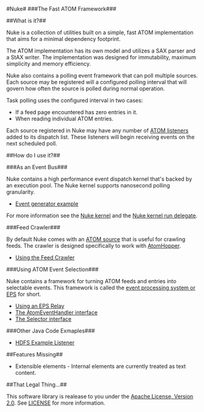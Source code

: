 #Nuke#
###The Fast ATOM Framework###

##What is it?##

Nuke is a collection of utilities built on a simple, fast ATOM implementation
that aims for a minimal dependency footprint.

The ATOM implementation has its own model and utilizes a SAX parser and a StAX
writer. The implementation was designed for immutability, maximum simplicity 
and memory efficiency.

Nuke also contains a polling event framework that can poll multiple sources. Each
source may be registered will a configured polling interval that will govern how
often the source is polled during normal operation.

Task polling uses the configured interval in two cases:
* If a feed page encountered has zero entries in it.
* When reading individual ATOM entries.

Each source registered in Nuke may have any number of [ATOM listeners](https://github.com/zinic/atom-nuke/blob/master/src/main/java/net/jps/nuke/listener/AtomListener.java)
added to its dispatch list. These listeners will begin receiving events on the
next scheduled poll.

##How do I use it?##

###As an Event Bus###

Nuke contains a high performance event dispatch kernel that's backed by an
execution pool. The Nuke kernel supports nanosecond polling granularity.

* [Event generator example](https://github.com/zinic/atom-nuke/blob/master/src/main/java/net/jps/nuke/examples/EventGeneratorMain.java)

For more information see the [Nuke kernel](https://github.com/zinic/atom-nuke/blob/master/src/main/java/net/jps/nuke/NukeKernel.java)
and the [Nuke kernel run delegate](https://github.com/zinic/atom-nuke/blob/master/src/main/java/net/jps/nuke/KernelDelegate.java).

###Feed Crawler###

By default Nuke comes with an [ATOM source](https://github.com/zinic/atom-nuke/blob/master/src/main/java/net/jps/nuke/source/AtomSource.java)
that is useful for crawling feeds. The crawler is designed specifically to work 
with [AtomHopper](http://atomhopper.org/).

* [Using the Feed Crawler](https://github.com/zinic/atom-nuke/blob/master/src/main/java/net/jps/nuke/examples/HDFSMain.java)

###Using ATOM Event Selection###

Nuke contains a framework for turning ATOM feeds and entries into selectable
events. This framework is called the [event processing system or EPS](https://github.com/zinic/atom-nuke/tree/master/src/main/java/net/jps/nuke/listener/eps) for short.

* [Using an EPS Relay](https://github.com/zinic/atom-nuke/blob/master/src/main/java/net/jps/nuke/examples/EPSMain.java)
* [The AtomEventHandler interface](https://github.com/zinic/atom-nuke/blob/master/src/main/java/net/jps/nuke/listener/eps/handler/AtomEventHandler.java)
* [The Selector interface](https://github.com/zinic/atom-nuke/blob/master/src/main/java/net/jps/nuke/listener/eps/handler/Selector.java)

###Other Java Code Exmaples###

* [HDFS Example Listener](https://github.com/zinic/atom-nuke/blob/master/src/main/java/net/jps/nuke/examples/listener/hadoop/HDFSFeedListener.java)

##Features Missing##

* Extensible elements - Internal elements are currently treated as text content.

##That Legal Thing...##

This software library is realease to you under the [Apache License, Version 2.0](http://www.apache.org/licenses/LICENSE-2.0.html). See [LICENSE](https://github.com/zinic/atom-nuke/blob/master/LICENSE) for more information.
